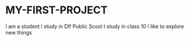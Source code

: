 # MY-FIRST-PROJECT
I am a student
I study in Dlf Public Scool
I study in class 10
I like to explore new things
